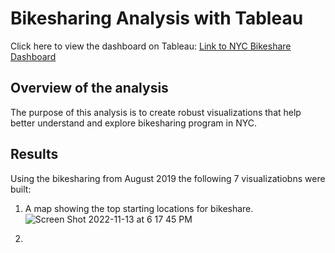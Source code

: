 # Bikesharing Analysis with Tableau

Click here to view the dashboard on Tableau: [Link to NYC Bikeshare Dashboard](https://public.tableau.com/app/profile/sofiya.malko/viz/NYCBikeshareAnalysis_16683829361010/NYCBikeAnalysis?publish=yes)

## Overview of the analysis

The purpose of this analysis is to create robust visualizations that help better understand and explore bikesharing program in NYC. 

## Results

Using the bikesharing from August 2019 the following 7 visualizatiobns were built: 

1) A map showing the top starting locations for bikeshare. 
![Screen Shot 2022-11-13 at 6 17 45 PM](https://user-images.githubusercontent.com/110862261/201552318-86d1ca40-5ff9-4a31-bf8a-451ff888ac02.png)

2)
